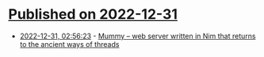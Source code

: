 # [Published on 2022-12-31](index.md)

* [2022-12-31, 02:56:23](https://news.ycombinator.com/item?id=34193033) - [Mummy – web server written in Nim that returns to the ancient ways of threads](https://github.com/guzba/mummy)
